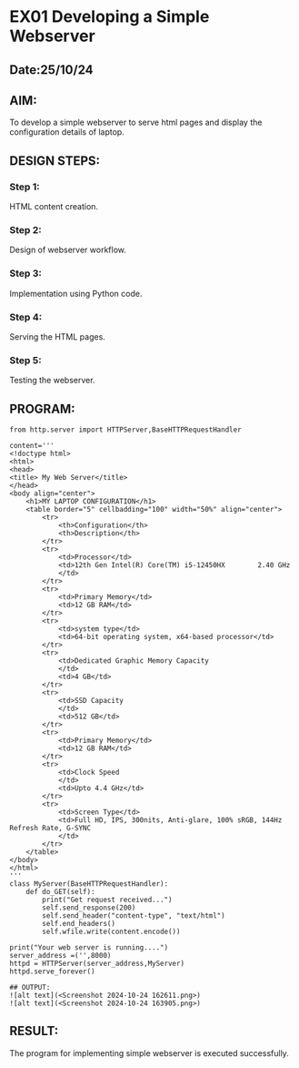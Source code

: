 # EX01 Developing a Simple Webserver
## Date:25/10/24

## AIM:
To develop a simple webserver to serve html pages and display the configuration details of laptop.

## DESIGN STEPS:
### Step 1: 
HTML content creation.

### Step 2:
Design of webserver workflow.

### Step 3:
Implementation using Python code.

### Step 4:
Serving the HTML pages.

### Step 5:
Testing the webserver.

## PROGRAM:
```
from http.server import HTTPServer,BaseHTTPRequestHandler

content='''
<!doctype html>
<html>
<head>
<title> My Web Server</title>
</head>
<body align="center">
    <h1>MY LAPTOP CONFIGURATION</h1>
    <table border="5" cellbadding="100" width="50%" align="center">
        <tr>
            <th>Configuration</th>
            <th>Description</th>
        </tr>
        <tr>
            <td>Processor</td>
            <td>12th Gen Intel(R) Core(TM) i5-12450HX        2.40 GHz 
            </td>
        </tr>
        <tr>
            <td>Primary Memory</td>
            <td>12 GB RAM</td>
        </tr>
        <tr>
            <td>system type</td>
            <td>64-bit operating system, x64-based processor</td>
        </tr>
        <tr>
            <td>Dedicated Graphic Memory Capacity
            </td>
            <td>4 GB</td>
        </tr>
        <tr>
            <td>SSD Capacity
            </td>
            <td>512 GB</td>
        </tr>
        <tr>
            <td>Primary Memory</td>
            <td>12 GB RAM</td>
        </tr>
        <tr>
            <td>Clock Speed
            </td>
            <td>Upto 4.4 GHz</td>
        </tr>
        <tr>
            <td>Screen Type</td>
            <td>Full HD, IPS, 300nits, Anti-glare, 100% sRGB, 144Hz Refresh Rate, G-SYNC
            </td>
        </tr>
    </table>
</body>
</html>
'''
class MyServer(BaseHTTPRequestHandler):
    def do_GET(self):
        print("Get request received...")
        self.send_response(200) 
        self.send_header("content-type", "text/html")       
        self.end_headers()
        self.wfile.write(content.encode())

print("Your web server is running....") 
server_address =('',8000)
httpd = HTTPServer(server_address,MyServer)
httpd.serve_forever()

## OUTPUT:
![alt text](<Screenshot 2024-10-24 162611.png>)
![alt text](<Screenshot 2024-10-24 163905.png>)
```
## RESULT:
The program for implementing simple webserver is executed successfully.